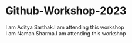 # Github-Workshop-2023
I am Aditya Sarthak.I am attending this workshop </br>
I am Naman Sharma.I am attending this workshop
